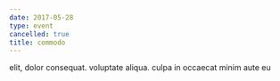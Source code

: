 ```yaml
---
date: 2017-05-28
type: event
cancelled: true
title: commodo
---
```

elit, dolor consequat. voluptate aliqua. culpa in occaecat minim aute eu